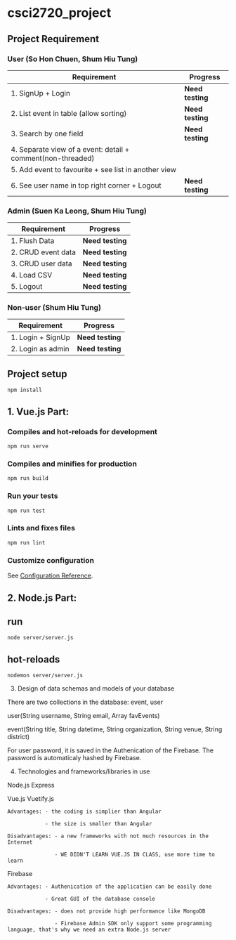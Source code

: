 
# csci2720_project

  
## Project Requirement

### User (So Hon Chuen, Shum Hiu Tung)
| Requirement | Progress |
|--|--|
| 1. SignUp + Login | **Need testing** |
| 2. List event in table (allow sorting) | **Need testing** |
| 3. Search by one field | **Need testing** |
| 4. Separate view of a event: detail + comment(non-threaded) |  |
| 5. Add event to favourite + see list in another view |  |
| 6. See user name in top right corner + Logout | **Need testing** |

### Admin (Suen Ka Leong, Shum Hiu Tung)
| Requirement | Progress |
|--|--|
| 1. Flush Data | **Need testing** |
| 2. CRUD event data | **Need testing** |
| 3. CRUD user data | **Need testing** |
| 4. Load CSV | **Need testing** |
| 5. Logout | **Need testing** |

### Non-user (Shum Hiu Tung)
| Requirement | Progress |
|--|--|
| 1. Login + SignUp | **Need testing** |
| 2. Login as admin | **Need testing** |


## Project setup
```
npm install
```

## 1. Vue.js Part:

### Compiles and hot-reloads for development
```
npm run serve
```
### Compiles and minifies for production
```
npm run build
```

### Run your tests
```
npm run test
```
### Lints and fixes files
```
npm run lint
```

### Customize configuration
See [Configuration Reference](https://cli.vuejs.org/config/).

## 2. Node.js Part:
## run
```
node server/server.js
```
## hot-reloads
```
nodemon server/server.js
```


3. Design of data schemas and models of your database

There are two collections in the database: event, user

user(String username, String email, Array favEvents)

event(String title, String datetime, String organization, String venue, String district)

For user password, it is saved in the Authenication of the Firebase. The password is automaticaly hashed by Firebase.

4. Technologies and frameworks/libraries in use

Node.js Express

Vue.js Vuetify.js

	Advantages: - the coding is simplier than Angular

				- the size is smaller than Angular

	Disadvantages: - a new frameworks with not much resources in the Internet

				   - WE DIDN'T LEARN VUE.JS IN CLASS, use more time to learn

Firebase

	Advantages: - Authenication of the application can be easily done

				- Great GUI of the database console

	Disadvantages: - does not provide high performance like MongoDB
	
				   - Firebase Admin SDK only support some programming language, that's why we need an extra Node.js server
